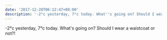 ```yaml
---
date: '2017-12-20T06:12:47+00:00'
description: '-2°c yesterday, 7°c today. What''s going on? Should I wear a waistcoat or not?!'
---
```

-2°c yesterday, 7°c today. What's going on? Should I wear a waistcoat or not?!
